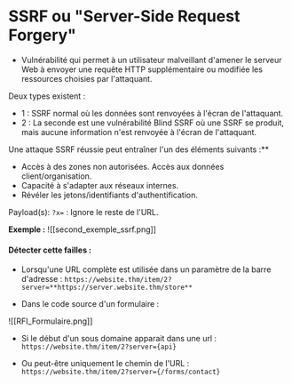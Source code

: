 
# SSRF ou "Server-Side Request Forgery"
- Vulnérabilité qui permet à un utilisateur malveillant d'amener le serveur Web à envoyer une requête HTTP supplémentaire ou modifiée les ressources choisies par l'attaquant.

 Deux types existent : 
 - 1 : SSRF normal où les données sont renvoyées à l'écran de l'attaquant. 
 - 2 : La seconde est une vulnérabilité Blind SSRF où une SSRF se produit, mais aucune information n'est renvoyée à l'écran de l'attaquant.

 Une attaque SSRF réussie peut entraîner l'un des éléments suivants :**
 - Accès à des zones non autorisées. Accès aux données client/organisation. 
 - Capacité à s'adapter aux réseaux internes. 
 - Révéler les jetons/identifiants d'authentification.

Payload(s): 
``?x=`` : Ignore le reste de l'URL.

**Exemple :**
![[second_exemple_ssrf.png]]

#### Détecter cette failles :
- Lorsqu'une URL complète est utilisée dans un paramètre de la barre d'adresse :
	`https://website.thm/item/2?server=**https://server.website.thm/store**`

- Dans le code source d'un formulaire :

![[RFI_Formulaire.png]]
- Si le début d'un sous domaine apparait dans une url : 
    `https://website.thm/item/2?server={api}`

- Ou peut-être uniquement le chemin de l'URL :
    `https://website.thm/item/2?server={/forms/contact}`
     